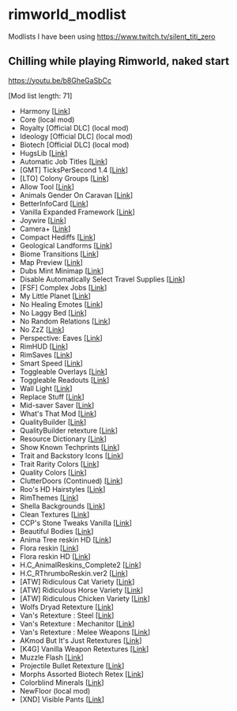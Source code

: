# rimworld_modlist
Modlists I have been using
https://www.twitch.tv/silent_titi_zero

## Chilling while playing Rimworld, naked start
https://youtu.be/b8GheGaSbCc

[Mod list length: 71]
- Harmony [[Link](https://steamcommunity.com/sharedfiles/filedetails/?id=2009463077)]
- Core (local mod)
- Royalty [Official DLC] (local mod)
- Ideology [Official DLC] (local mod)
- Biotech [Official DLC] (local mod)
- HugsLib [[Link](https://steamcommunity.com/sharedfiles/filedetails/?id=818773962)]
- Automatic Job Titles [[Link](https://steamcommunity.com/sharedfiles/filedetails/?id=2819900069)]
- [GMT] TicksPerSecond 1.4 [[Link](https://steamcommunity.com/sharedfiles/filedetails/?id=2874527504)]
- [LTO] Colony Groups [[Link](https://steamcommunity.com/sharedfiles/filedetails/?id=2345493945)]
- Allow Tool [[Link](https://steamcommunity.com/sharedfiles/filedetails/?id=761421485)]
- Animals Gender On Caravan [[Link](https://steamcommunity.com/sharedfiles/filedetails/?id=1613905041)]
- BetterInfoCard [[Link](https://steamcommunity.com/sharedfiles/filedetails/?id=2890920739)]
- Vanilla Expanded Framework [[Link](https://steamcommunity.com/sharedfiles/filedetails/?id=2023507013)]
- Joywire [[Link](https://steamcommunity.com/sharedfiles/filedetails/?id=2563802869)]
- Camera+ [[Link](https://steamcommunity.com/sharedfiles/filedetails/?id=867467808)]
- Compact Hediffs [[Link](https://steamcommunity.com/sharedfiles/filedetails/?id=2031734067)]
- Geological Landforms [[Link](https://steamcommunity.com/sharedfiles/filedetails/?id=2773943594)]
- Biome Transitions [[Link](https://steamcommunity.com/sharedfiles/filedetails/?id=2814391846)]
- Map Preview [[Link](https://steamcommunity.com/sharedfiles/filedetails/?id=2800857642)]
- Dubs Mint Minimap [[Link](https://steamcommunity.com/sharedfiles/filedetails/?id=1662119905)]
- Disable Automatically Select Travel Supplies [[Link](https://steamcommunity.com/sharedfiles/filedetails/?id=2856472581)]
- [FSF] Complex Jobs [[Link](https://steamcommunity.com/sharedfiles/filedetails/?id=2069684319)]
- My Little Planet [[Link](https://steamcommunity.com/sharedfiles/filedetails/?id=1117406550)]
- No Healing Emotes [[Link](https://steamcommunity.com/sharedfiles/filedetails/?id=2008662979)]
- No Laggy Bed [[Link](https://steamcommunity.com/sharedfiles/filedetails/?id=2790250834)]
- No Random Relations [[Link](https://steamcommunity.com/sharedfiles/filedetails/?id=2583377522)]
- No ZzZ [[Link](https://steamcommunity.com/sharedfiles/filedetails/?id=2008637628)]
- Perspective: Eaves [[Link](https://steamcommunity.com/sharedfiles/filedetails/?id=2891061926)]
- RimHUD [[Link](https://steamcommunity.com/sharedfiles/filedetails/?id=1508850027)]
- RimSaves [[Link](https://steamcommunity.com/sharedfiles/filedetails/?id=1713367505)]
- Smart Speed [[Link](https://steamcommunity.com/sharedfiles/filedetails/?id=1504723424)]
- Toggleable Overlays [[Link](https://steamcommunity.com/sharedfiles/filedetails/?id=2608654598)]
- Toggleable Readouts [[Link](https://steamcommunity.com/sharedfiles/filedetails/?id=2661792499)]
- Wall Light [[Link](https://steamcommunity.com/sharedfiles/filedetails/?id=1423699208)]
- Replace Stuff [[Link](https://steamcommunity.com/sharedfiles/filedetails/?id=1372003680)]
- Mid-saver Saver [[Link](https://steamcommunity.com/sharedfiles/filedetails/?id=2921585989)]
- What's That Mod [[Link](https://steamcommunity.com/sharedfiles/filedetails/?id=2258431182)]
- QualityBuilder [[Link](https://steamcommunity.com/sharedfiles/filedetails/?id=754637870)]
- QualityBuilder retexture [[Link](https://steamcommunity.com/sharedfiles/filedetails/?id=2638388641)]
- Resource Dictionary [[Link](https://steamcommunity.com/sharedfiles/filedetails/?id=2817607528)]
- Show Known Techprints [[Link](https://steamcommunity.com/sharedfiles/filedetails/?id=2920370783)]
- Trait and Backstory Icons [[Link](https://steamcommunity.com/sharedfiles/filedetails/?id=2873494547)]
- Trait Rarity Colors [[Link](https://steamcommunity.com/sharedfiles/filedetails/?id=1751884355)]
- Quality Colors [[Link](https://steamcommunity.com/sharedfiles/filedetails/?id=2420141361)]
- ClutterDoors (Continued) [[Link](https://steamcommunity.com/sharedfiles/filedetails/?id=2678597932)]
- Roo's HD Hairstyles [[Link](https://steamcommunity.com/sharedfiles/filedetails/?id=2551783208)]
- RimThemes [[Link](https://steamcommunity.com/sharedfiles/filedetails/?id=1668983184)]
- Shella Backgrounds [[Link](https://steamcommunity.com/sharedfiles/filedetails/?id=2853407446)]
- Clean Textures [[Link](https://steamcommunity.com/sharedfiles/filedetails/?id=2865361569)]
- CCP's Stone Tweaks Vanilla [[Link](https://steamcommunity.com/sharedfiles/filedetails/?id=1524681306)]
- Beautiful Bodies [[Link](https://steamcommunity.com/sharedfiles/filedetails/?id=2068281501)]
- Anima Tree reskin HD [[Link](https://steamcommunity.com/sharedfiles/filedetails/?id=2729574532)]
- Flora reskin [[Link](https://steamcommunity.com/sharedfiles/filedetails/?id=2431123295)]
- Flora reskin HD [[Link](https://steamcommunity.com/sharedfiles/filedetails/?id=2729536102)]
- H.C_AnimalReskins_Complete2 [[Link](https://steamcommunity.com/sharedfiles/filedetails/?id=2329899837)]
- H.C_RThrumboReskin.ver2 [[Link](https://steamcommunity.com/sharedfiles/filedetails/?id=2170345888)]
- [ATW] Ridiculous Cat Variety [[Link](https://steamcommunity.com/sharedfiles/filedetails/?id=2908560649)]
- [ATW] Ridiculous Horse Variety [[Link](https://steamcommunity.com/sharedfiles/filedetails/?id=2906784703)]
- [ATW] Ridiculous Chicken Variety [[Link](https://steamcommunity.com/sharedfiles/filedetails/?id=2915951260)]
- Wolfs Dryad Retexture [[Link](https://steamcommunity.com/sharedfiles/filedetails/?id=2782007059)]
- Van's Retexture : Steel [[Link](https://steamcommunity.com/sharedfiles/filedetails/?id=2955560866)]
- Van's Retexture : Mechanitor [[Link](https://steamcommunity.com/sharedfiles/filedetails/?id=2943977908)]
- Van's Retexture : Melee Weapons [[Link](https://steamcommunity.com/sharedfiles/filedetails/?id=2922441211)]
- AKmod But It's Just Retextures [[Link](https://steamcommunity.com/sharedfiles/filedetails/?id=2904259942)]
- [K4G] Vanilla Weapon Retextures [[Link](https://steamcommunity.com/sharedfiles/filedetails/?id=2943851716)]
- Muzzle Flash [[Link](https://steamcommunity.com/sharedfiles/filedetails/?id=2917732219)]
- Projectile Bullet Retexture [[Link](https://steamcommunity.com/sharedfiles/filedetails/?id=2962208832)]
- Morphs Assorted Biotech Retex [[Link](https://steamcommunity.com/sharedfiles/filedetails/?id=2950383797)]
- Colorblind Minerals [[Link](https://steamcommunity.com/sharedfiles/filedetails/?id=1424338139)]
- NewFloor (local mod)
- [XND] Visible Pants [[Link](https://steamcommunity.com/sharedfiles/filedetails/?id=2264108215)]


